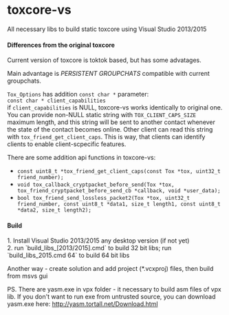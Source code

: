 # toxcore-vs 

All necessary libs to build static toxcore using Visual Studio 2013/2015

<h4>Differences from the original toxcore</h4>

Current version of toxcore is toktok based, but has some advatages.

Main advantage is *PERSISTENT GROUPCHATS* compatible with current groupchats.

`Tox_Options` has addition `const char *` parameter:<br>
`const char * client_capabilities`<br>
if `client_capabilities` is NULL, toxcore-vs works identically to original one. You can provide non-NULL static string with `TOX_CLIENT_CAPS_SIZE` maximum length, and this string will be sent to another contact whenever the state of the contact becomes online. Other client can read this string with `tox_friend_get_client_caps`. This is way, that clients can identify clients to enable client-scpecific features.

There are some addition api functions in toxcore-vs:<br>
- `const uint8_t *tox_friend_get_client_caps(const Tox *tox, uint32_t friend_number);`<br>
- `void tox_callback_cryptpacket_before_send(Tox *tox, tox_friend_cryptpacket_before_send_cb *callback, void *user_data);`<br>
- `bool tox_friend_send_lossless_packet2(Tox *tox, uint32_t friend_number, const uint8_t *data1, size_t length1, const uint8_t *data2, size_t length2);`<br>

<h4>Build</h4>
1. Install Visual Studio 2013/2015 any desktop version (if not yet)<br />
2. run `build_libs_[2013/2015].cmd` to build 32 bit libs; run `build_libs_2015.cmd 64` to build 64 bit libs<br />

Another way - create solution and add project (*.vcxproj) files, then build from msvs gui

PS. There are yasm.exe in vpx folder - it necessary to build asm files of vpx lib.
If you don't want to run exe from untrusted source, you can download yasm.exe here: http://yasm.tortall.net/Download.html
